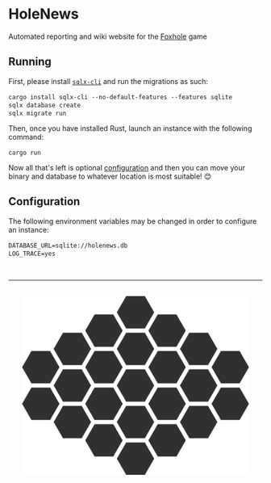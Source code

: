 # HoleNews

Automated reporting and wiki website for the [Foxhole](https://store.steampowered.com/app/505460/Foxhole/) game

## Running

First, please install [`sqlx-cli`](https://crates.io/crates/sqlx-cli) and run the migrations as such:

```shell
cargo install sqlx-cli --no-default-features --features sqlite
sqlx database create
sqlx migrate run
```

Then, once you have installed Rust, launch an instance with the following command:

```shell
cargo run
```

Now all that's left is optional [configuration](#configuration) and then you can move your binary and database to whatever location is most suitable! 😊

## Configuration

The following environment variables may be changed in order to configure an instance:

```env
DATABASE_URL=sqlite://holenews.db
LOG_TRACE=yes
```

<!-- Just some decoration -->
<br>
<hr>
<p align="center">
    <br>
    <img src="static/img/heatmap_bg.png" width=450/>
</p>
